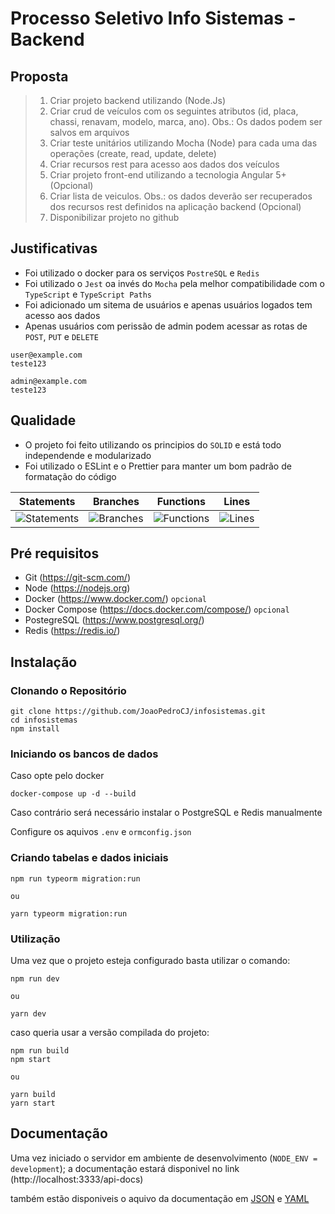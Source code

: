 # Processo Seletivo Info Sistemas - Backend

## Proposta

> 1. Criar projeto backend utilizando (Node.Js)
> 2. Criar crud de veículos com os seguintes atributos (id, placa, chassi, renavam, modelo, marca, ano). Obs.: Os dados podem ser salvos em arquivos
> 3. Criar teste unitários utilizando Mocha (Node) para cada uma das operações (create, read, update, delete)
> 4. Criar recursos rest para acesso aos dados dos veículos
> 5. Criar projeto front-end utilizando a tecnologia Angular 5+ (Opcional)
> 6. Criar lista de veiculos. Obs.: os dados deverão ser recuperados dos recursos rest definidos na aplicação backend (Opcional)
> 7. Disponibilizar projeto no github

## Justificativas

  - Foi utilizado o docker para os serviços `PostreSQL` e `Redis`
  - Foi utilizado o `Jest` oa invés do `Mocha` pela melhor compatibilidade com o `TypeScript` e `TypeScript Paths`
  - Foi adicionado um sitema de usuários e apenas usuários logados tem acesso aos dados
  - Apenas usuários com perissão de admin podem acessar as rotas de `POST`, `PUT` e `DELETE`

```
user@example.com
teste123

admin@example.com
teste123
```

## Qualidade
  - O projeto foi feito utilizando os principios do `SOLID` e está todo independende e modularizado
  - Foi utilizado o ESLint e o Prettier para manter um  bom padrão de formatação do código

| Statements | Branches | Functions | Lines |
|:-:|:-:|:-:|:-:|
| ![Statements](https://img.shields.io/badge/Coverage-100%25-brightgreen.svg) | ![Branches](https://img.shields.io/badge/Coverage-92.59%25-brightgreen.svg) | ![Functions](https://img.shields.io/badge/Coverage-100%25-brightgreen.svg) | ![Lines](https://img.shields.io/badge/Coverage-100%25-brightgreen.svg)    |

## Pré requisitos
 - Git (https://git-scm.com/)
 - Node (https://nodejs.org)
 - Docker (https://www.docker.com/) `opcional`
 - Docker Compose (https://docs.docker.com/compose/) `opcional`
 - PostegreSQL (https://www.postgresql.org/)
 - Redis (https://redis.io/)

## Instalação

### Clonando o Repositório

```
git clone https://github.com/JoaoPedroCJ/infosistemas.git
cd infosistemas
npm install
```

### Iniciando os bancos de dados

Caso opte pelo docker

```
docker-compose up -d --build
```

Caso contrário será necessário instalar o PostgreSQL e Redis manualmente

Configure os aquivos `.env` e `ormconfig.json`

### Criando tabelas e dados iniciais

```
npm run typeorm migration:run

ou

yarn typeorm migration:run
```

### Utilização

Uma vez que o projeto esteja configurado basta utilizar o comando:

```
npm run dev

ou

yarn dev
```

caso queria usar a versão compilada do projeto:

```
npm run build
npm start

ou

yarn build
yarn start
```

## Documentação

Uma vez iniciado o servidor em ambiente de desenvolvimento (`NODE_ENV = development`);
a documentação estará disponivel no link (http://localhost:3333/api-docs)

também estão disponiveis o aquivo da documentação em [JSON](https://github.com/JoaoPedroCJ/infosistemas/blob/main/src/docs/swagger.json) e [YAML](https://github.com/JoaoPedroCJ/infosistemas/blob/main/src/docs/swagger.yaml)
